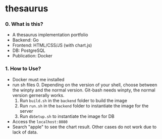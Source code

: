 # thesaurus
### 0. What is this?
- A thesaurus implementation portfolio
- Backend: Go
- Frontend: HTML/CSS/JS (with chart.js)
- DB: PostgreSQL
- Publication: Docker

### 1. How to Use?
- Docker must me installed
- run sh files
  0. Depending on the version of your shell, choose between the winpty and the normal version. Git-bash needs winpty, the normal version gernerally works.
  1. Run ```build.sh``` in the ```backend``` folder to build the image
  2. Run ```run.sh``` in the ```backend``` folder to instantiate the image for the server
  3. Run ```dbSetup.sh``` to instantiate the image for DB
- Access the ```localhost:8080```
- Search "apple" to see the chart result. Other cases do not work due to lack of data.
